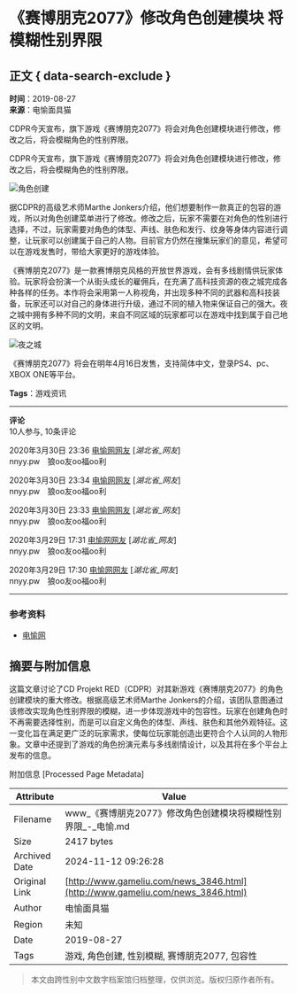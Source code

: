 # 《赛博朋克2077》修改角色创建模块 将模糊性别界限

## 正文 { data-search-exclude }


**时间**：2019-08-27  
**来源**：电愉面具猫  

CDPR今天宣布，旗下游戏《赛博朋克2077》将会对角色创建模块进行修改，修改之后，将会模糊角色的性别界限。

CDPR今天宣布，旗下游戏《赛博朋克2077》将会对角色创建模块进行修改，修改之后，将会模糊角色的性别界限。

![角色创建]( /attached/image/201908/20190827170638_72705.jpg )

据CDPR的高级艺术师Marthe Jonkers介绍，他们想要制作一款真正的包容的游戏，所以对角色创建菜单进行了修改。修改之后，玩家不需要在对角色的性别进行选择，不过，玩家需要对角色的体型、声线、肤色和发行、纹身等身体内容进行调整，让玩家可以创建属于自己的人物。目前官方仍然在搜集玩家们的意见，希望可以在游戏发售时，带给大家更好的游戏体验。

《赛博朋克2077》是一款赛博朋克风格的开放世界游戏，会有多线剧情供玩家体验。玩家将会扮演一个从街头成长的雇佣兵，在充满了高科技资源的夜之城完成各种各样的任务。本作将会采用第一人称视角，并出现多种不同的武器和高科技装备，玩家还可以对自己的身体进行升级，通过不同的植入物来保证自己的强大。夜之城中拥有多种不同的文明，来自不同区域的玩家都可以在游戏中找到属于自己地区的文明。

![夜之城]( /attached/image/201908/20190827170707_95559.jpg )

《赛博朋克2077》将会在明年4月16日发售，支持简体中文，登录PS4、pc、XBOX ONE等平台。

**Tags**：游戏资讯  

---

**评论**  
10人参与, 10条评论

2020年3月30日 23:36 [电愉网网友](javascript:void(0)) [_湖北省_网友_]  
nnyy.pw　狼oo友oo福oo利  

2020年3月30日 23:34 [电愉网网友](javascript:void(0)) [_湖北省_网友_]  
nnyy.pw　狼oo友oo福oo利  

2020年3月30日 23:33 [电愉网网友](javascript:void(0)) [_湖北省_网友_]  
nnyy.pw　狼oo友oo福oo利  

2020年3月29日 17:31 [电愉网网友](javascript:void(0)) [_湖北省_网友_]  
nnyy.pw　狼oo友oo福oo利  

2020年3月29日 17:30 [电愉网网友](javascript:void(0)) [_湖北省_网友_]  
nnyy.pw　狼oo友oo福oo利  

---

### 参考资料  
- [电愉网](http://www.gameliu.com)  


## 摘要与附加信息

<!-- tcd_abstract -->
这篇文章讨论了CD Projekt RED（CDPR）对其新游戏《赛博朋克2077》的角色创建模块的重大修改。根据高级艺术师Marthe Jonkers的介绍，该团队意图通过该修改实现角色性别界限的模糊，进一步体现游戏中的包容性。玩家在创建角色时不再需要选择性别，而是可以自定义角色的体型、声线、肤色和其他外观特征。这一变化旨在满足更广泛的玩家需求，使每位玩家能创造出更符合个人认同的人物形象。文章中还提到了游戏的角色扮演元素与多线剧情设计，以及其将在多个平台上发布的信息。
<!-- tcd_abstract_end -->

附加信息 [Processed Page Metadata]

| Attribute       | Value                                  |
|-----------------|----------------------------------------|
| Filename        | www_《赛博朋克2077》修改角色创建模块将模糊性别界限_-_电愉.md                             |
| Size            | 2417 bytes                           |
| Archived Date   | 2024-11-12 09:26:28                             |
| Original Link   | [http://www.gameliu.com/news_3846.html](http://www.gameliu.com/news_3846.html)                       |
| Author          | 电愉面具猫                               |
| Region          | 未知                               |
| Date            | 2019-08-27                                 |
| Tags            | 游戏, 角色创建, 性别模糊, 赛博朋克2077, 包容性                                 |
>
> 本文由跨性别中文数字档案馆归档整理，仅供浏览。版权归原作者所有。
>